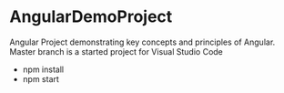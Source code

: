 # AngularDemoProject
Angular Project demonstrating key concepts and principles of Angular. Master branch is a started project for Visual Studio Code
* npm install
* npm start
